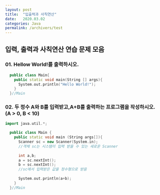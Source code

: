 ```yaml
---
layout: post
title:  "입출력과 사칙연산"
date:   2020.03.02
categories: Java
permalink: /archivers/test
---
```

## 입력, 출력과 사칙연산 연습 문제 모음

### 01. Hellow World!를 출력하시오.

~~~cpp
  public class Main{
    public static void main(String [] args){
      System.out.println("Hello World!");
    }
  }//Main
~~~

### 02. 두 정수 A와 B를 입력받고,A+B를 출력하는 프로그램을 작성하시오.(A > 0, B < 10)


~~~cpp
import java.util.*;

  public class Main {
    public static void main (String args[]){
      Scanner sc = new Scanner(System.in);
      //객체 sc는 시스템이 입력 받을 수 있는 새로운 Scanner
      
      int a,b;
      a = sc.nextInt();
      b = sc.nextInt();
      //sc에서 입력받은 값을 정수형으로 받음
      
      System.out.println(a+b);
    }
  }//Main
~~~
  


